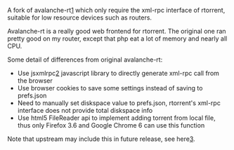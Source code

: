 A fork of avalanche-rt[1] which only require the xml-rpc interface of rtorrent, suitable for low resource devices such as routers.

Avalanche-rt is a really good web frontend for rtorrent. The original one ran pretty good on my router, except that php eat a lot of memory and nearly all CPU.

Some detail of differences from original avalanche-rt:

* Use jsxmlrpc[2] javascript library to directly generate xml-rpc call from the browser
* Use browser cookies to save some settings instead of saving to prefs.json
* Need to manually set diskspace value to prefs.json, rtorrent's xml-rpc interface does not provide total diskspace info
* Use html5 FileReader api to implement adding torrent from local file, thus only Firefox 3.6 and Google Chrome 6 can use this function

Note that upstream may include this in future release, see here[3].

[1]: http://github.com/azuwis/avalanche-rt
[2]: http://phpxmlrpc.sourceforge.net/jsxmlrpc/
[3]: http://code.google.com/p/avalanche-rt/issues/detail?id=10
